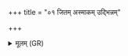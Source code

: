 +++
title = "०१ जितम् अस्माकम् उद्भिन्नम्"

+++
<details><summary>मूलम् (GR)</summary>

जितम् अस्माकम् उद्भिन्नम् अस्माकम्  
अभ्य् अष्ठां विश्वाः पृतना अरातीः स्वर् अभ्यावर्ते ।  
सूर्यस्यावृतम् अन्वावर्ते दक्षिणाम् अन्वावृतम् ।  
तद् अग्निर् आह तद् उ सोम आह पूषा मा धात् सुकृतस्य लोके ।  
अगन्म स्वर् अगन्म सं सूर्यस्य ज्योतिषागन्म ।  
वस्योभूयाय वसुमान् यज्ञो वसु वंसीय वसुमान् भूयासम् ॥
</details>